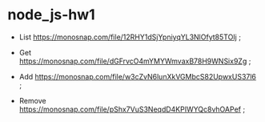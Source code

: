 # node_js-hw1

- List https://monosnap.com/file/12RHY1dSjYpniyqYL3NlOfyt85TOIj ;

- Get https://monosnap.com/file/dGFrvcO4mYMYWmvaxB78H9WNSix9Zg ;

- Add https://monosnap.com/file/w3cZvN6lunXkVGMbcS82UpwxUS37l6 ;

- Remove https://monosnap.com/file/pShx7VuS3NeqdD4KPIWYQc8vhOAPef ;
